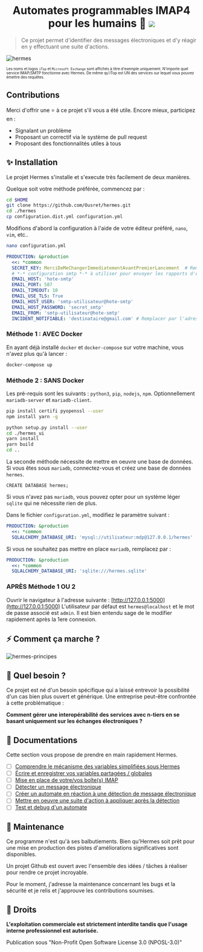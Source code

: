 <h1 align="center">Automates programmables IMAP4 pour les humains 👋 <a href="https://twitter.com/intent/tweet?text=Hermes%20&url=https://www.github.com/Ousret/hermes&hashtags=python,imap,automatons,developers"><img src="https://img.shields.io/twitter/url/http/shields.io.svg?style=social"/></a></h1>

> Ce projet permet d'identifier des messages électroniques et d'y réagir en y effectuant une suite d'actions.

![hermes](https://user-images.githubusercontent.com/9326700/71805247-0eb8a200-3066-11ea-90a8-a58477ce5e8f.jpg)

<sub><sup>Les noms et logos `iTop` et `Microsoft Exchange` sont affichés à titre d'exemple uniquement. 
N'importe quel service IMAP/SMTP fonctionne avec Hermes. De même qu'iTop est UN des services sur lequel vous pouvez émettre des requêtes.</sup></sub>

## Contributions

Merci d'offrir une ⭐ à ce projet s'il vous a été utile. Encore mieux, participez en : 
  - Signalant un problème
  - Proposant un correctif via le système de pull request
  - Proposant des fonctionnalités utiles à tous

## ✨ Installation

Le projet Hermes s'installe et s'execute très facilement de deux manières.

Quelque soit votre méthode préférée, commencez par :

```sh
cd $HOME
git clone https://github.com/Ousret/hermes.git
cd ./hermes
cp configuration.dist.yml configuration.yml
```

Modifions d'abord la configuration à l'aide de votre éditeur préféré, `nano`, `vim`, etc..

```sh
nano configuration.yml
```

```yaml
PRODUCTION: &production
  <<: *common
  SECRET_KEY: MerciDeMeChangerImmediatementAvantPremierLancement  # Remplacer par une longue chaîne de caractère aléatoire 
  # *-* configuration smtp *-* à utiliser pour envoyer les rapports d'erreurs
  EMAIL_HOST: 'hote-smtp'
  EMAIL_PORT: 587
  EMAIL_TIMEOUT: 10
  EMAIL_USE_TLS: True
  EMAIL_HOST_USER: 'smtp-utilisateur@hote-smtp'
  EMAIL_HOST_PASSWORD: 'secret_smtp'
  EMAIL_FROM: 'smtp-utilisateur@hote-smtp'
  INCIDENT_NOTIFIABLE: 'destinataire@gmail.com' # Remplacer par l'adresse email à laquelle transmettre un rapport d'erreur
```

### Méthode 1 : AVEC Docker

En ayant déjà installé `docker` et `docker-compose` sur votre machine, vous n'avez plus qu'à lancer :

```sh
docker-compose up
```

### Méthode 2 : SANS Docker

Les pré-requis sont les suivants : `python3`, `pip`, `nodejs`, `npm`. Optionnellement `mariadb-server` et `mariadb-client`.

```sh
pip install certifi pyopenssl --user
npm install yarn -g

python setup.py install --user
cd ./hermes_ui
yarn install
yarn build
cd ..
```

La seconde méthode nécessite de mettre en oeuvre une base de données. Si vous êtes sous `mariadb`, connectez-vous et créez une base de données `hermes`.

```mysql
CREATE DATABASE hermes;
```

Si vous n'avez pas `mariadb`, vous pouvez opter pour un système léger `sqlite` qui ne nécessite rien de plus.

Dans le fichier `configuration.yml`, modifiez le paramètre suivant :

```yaml
PRODUCTION: &production
  <<: *common
  SQLALCHEMY_DATABASE_URI: 'mysql://utilisateur:mdp@127.0.0.1/hermes'
```

Si vous ne souhaitez pas mettre en place `mariadb`, remplacez par :

```yaml
PRODUCTION: &production
  <<: *common
  SQLALCHEMY_DATABASE_URI: 'sqlite:///hermes.sqlite'
```

### APRÈS Méthode 1 OU 2

Ouvrir le navigateur à l'adresse suivante : [http://127.0.0.1:5000](http://127.0.0.1:5000)
L'utilisateur par défaut est `hermes@localhost` et le mot de passe associé est `admin`. 
Il est bien entendu sage de le modifier rapidement après la 1ere connexion.

## ⚡ Comment ça marche ?

![hermes-principes](https://user-images.githubusercontent.com/9326700/71805268-2001ae80-3066-11ea-9e8e-386044ddd621.gif)

## 🍰 Quel besoin ?

Ce projet est né d'un besoin spécifique qui a laissé entrevoir la possibilité d'un cas bien plus ouvert et générique.
Une entreprise peut-être confrontée à cette problématique : 

**Comment gérer une interopérabilité des services avec n-tiers en se basant uniquement sur les échanges électroniques ?**

## 👤 Documentations

Cette section vous propose de prendre en main rapidement Hermes.

  - [ ] [Comprendre le mécanisme des variables simplifiées sous Hermes](docs/CHAPITRE-1.md)
  - [ ] [Écrire et enregistrer vos variables partagées / globales](docs/CHAPITRE-2.md)
  - [ ] [Mise en place de votre/vos boîte(s) IMAP](docs/CHAPITRE-3.md)
  - [ ] [Détecter un message électronique](docs/CHAPITRE-4.md)
  - [ ] [Créer un automate en réaction à une détection de message électronique](docs/CHAPITRE-5.md)
  - [ ] [Mettre en oeuvre une suite d'action à appliquer après la détection](docs/CHAPITRE-6.md)
  - [ ] [Test et debug d'un automate](docs/CHAPITRE-7.md)

## 🚧 Maintenance

Ce programme n'est qu'à ses balbutiements. 
Bien qu'Hermes soit prêt pour une mise en production des pistes d'améliorations significatives sont disponibles.

Un projet Github est ouvert avec l'ensemble des idées / tâches à réaliser pour rendre ce projet incroyable.

Pour le moment, j'adresse la maintenance concernant les bugs et la sécurité et je relis et j'approuve les contributions soumises.

## 📝 Droits

**L'exploitation commerciale est strictement interdite tandis que l'usage interne professionnel est autorisée.**

Publication sous "Non-Profit Open Software License 3.0 (NPOSL-3.0)"

